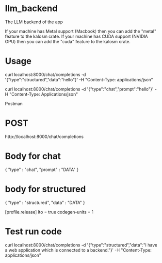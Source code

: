 # llm_backend
The LLM backend of the app

If your machine has Metal support (Macbook) then you can add the "metal" feature to the kalosm crate.
If your machine has CUDA support (NVIDIA GPU) then you can add the "cuda" feature to the kalosm crate.

# Usage
curl localhost:8000/chat/completions -d '{"type":"structured","data":"hello"}' -H "Content-Type: applications/json"

curl localhost:8000/chat/completions -d '{"type":"chat","prompt":"hello"}' -H "Content-Type: Applications/json"


Postman

# POST
http://localhost:8000/chat/completions

# Body for chat
{
    "type" : "chat",
    "prompt" : "DATA"
}
# body for structured
{
    "type" : "structured",
    "data" : "DATA"
}


[profile.release]
lto = true
codegen-units = 1


# Test run code

curl localhost:8000/chat/completions -d '{"type":"structured","data":"I have a web application which is connected to a backend."}' -H "Content-Type: applications/json"